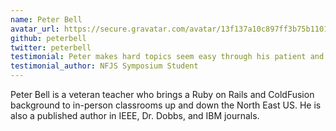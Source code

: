 ```yaml
---
name: Peter Bell
avatar_url: https://secure.gravatar.com/avatar/13f137a10c897ff3b75b110115e68373?s=400&d=https://a248.e.akamai.net/assets.github.com%2Fimages%2Fgravatars%2Fgravatar-user-420.png
github: peterbell
twitter: peterbell
testimonial: Peter makes hard topics seem easy through his patient and step-wise approach to teaching.
testimonial_author: NFJS Symposium Student
---
```


Peter Bell is a veteran teacher who brings a Ruby on Rails and ColdFusion background to in-person classrooms up and down the North East US.
He is also a published author in IEEE, Dr. Dobbs, and IBM journals.
